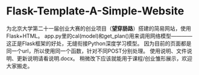 # Flask-Template-A-Simple-Website
为北京大学第二十一届创业大赛的创业项目（**望穿肠路**）搭建的简易网站，使用Flask+HTML。
app.py里的cal(model)和get_plan()用来调用网络模型————这正是Flask框架的好处，无缝衔接Python深度学习模型。
因为目前的页面都是同一个url，所以使用同一个函数，针对不同POST分别处理。
使用说明、文件说明、更新说明请看说明.docx。
稍微改下应该就能用于课程/创业雏形展示，欢迎大家搬走。
